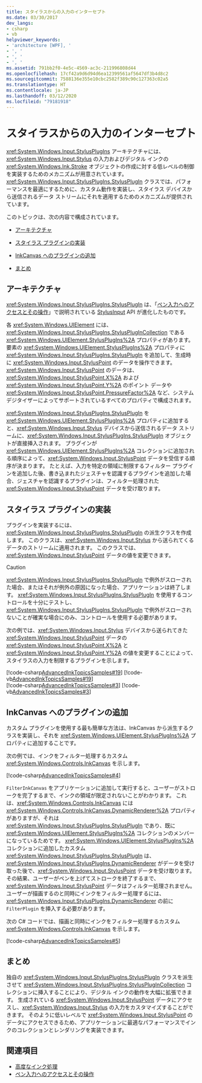 ```yaml
---
title: スタイラスからの入力のインターセプト
ms.date: 03/30/2017
dev_langs:
- csharp
- vb
helpviewer_keywords:
- 'architecture [WPF], '
- ', '
- ', '
- ', '
ms.assetid: 791bb2f0-4e5c-4569-ac3c-211996808d44
ms.openlocfilehash: 17cf42a9d6d94d6ea12399561af5647df3b4d8c2
ms.sourcegitcommit: 7588136e355e10cbc2582f389c90c127363c02a5
ms.translationtype: HT
ms.contentlocale: ja-JP
ms.lasthandoff: 03/12/2020
ms.locfileid: "79181918"
---
```

# <a name="intercepting-input-from-the-stylus"></a>スタイラスからの入力のインターセプト
<xref:System.Windows.Input.StylusPlugIns> アーキテクチャには、<xref:System.Windows.Input.Stylus> の入力およびデジタル インクの <xref:System.Windows.Ink.Stroke> オブジェクトの作成に対する低レベルの制御を実装するためのメカニズムが用意されています。 <xref:System.Windows.Input.StylusPlugIns.StylusPlugIn> クラスでは、パフォーマンスを最適にするために、カスタム動作を実装し、スタイラス デバイスから送信されるデータ ストリームにそれを適用するためのメカニズムが提供されています。  
  
 このトピックは、次の内容で構成されています。  
  
- [アーキテクチャ](#Architecture)  
  
- [スタイラス プラグインの実装](#ImplementingStylusPlugins)  
  
- [InkCanvas へのプラグインの追加](#AddingYourPluginToAnInkCanvas)  
  
- [まとめ](#Conclusion)  
  
<a name="Architecture"></a>
## <a name="architecture"></a>アーキテクチャ  
 <xref:System.Windows.Input.StylusPlugIns.StylusPlugIn> は、「[ペン入力へのアクセスとその操作](https://docs.microsoft.com/previous-versions/ms818317(v%3dmsdn.10))」で説明されている [StylusInput](https://docs.microsoft.com/previous-versions/dotnet/netframework-3.5/ms574861(v=vs.90)) API が進化したものです。  
  
 各 <xref:System.Windows.UIElement> には、<xref:System.Windows.Input.StylusPlugIns.StylusPlugInCollection> である <xref:System.Windows.UIElement.StylusPlugIns%2A> プロパティがあります。 要素の <xref:System.Windows.UIElement.StylusPlugIns%2A> プロパティに <xref:System.Windows.Input.StylusPlugIns.StylusPlugIn> を追加して、生成時に <xref:System.Windows.Input.StylusPoint> のデータを操作できます。 <xref:System.Windows.Input.StylusPoint> のデータは、<xref:System.Windows.Input.StylusPoint.X%2A> および <xref:System.Windows.Input.StylusPoint.Y%2A> のポイント データや <xref:System.Windows.Input.StylusPoint.PressureFactor%2A> など、システム デジタイザーによってサポートされているすべてのプロパティで構成されます。  
  
 <xref:System.Windows.Input.StylusPlugIns.StylusPlugIn> を <xref:System.Windows.UIElement.StylusPlugIns%2A> プロパティに追加すると、<xref:System.Windows.Input.Stylus> デバイスから送信されるデータ ストリームに、<xref:System.Windows.Input.StylusPlugIns.StylusPlugIn> オブジェクトが直接挿入されます。 プラグインが <xref:System.Windows.UIElement.StylusPlugIns%2A> コレクションに追加される順序によって、<xref:System.Windows.Input.StylusPoint> データを受信する順序が決まります。 たとえば、入力を特定の領域に制限するフィルター プラグインを追加した後、書き込まれたジェスチャを認識するプラグインを追加した場合、ジェスチャを認識するプラグインは、フィルター処理された <xref:System.Windows.Input.StylusPoint> データを受け取ります。  
  
<a name="ImplementingStylusPlugins"></a>
## <a name="implementing-stylus-plug-ins"></a>スタイラス プラグインの実装  
 プラグインを実装するには、<xref:System.Windows.Input.StylusPlugIns.StylusPlugIn> の派生クラスを作成します。 このクラスは、<xref:System.Windows.Input.Stylus> から送られてくるデータのストリームに適用されます。 このクラスでは、<xref:System.Windows.Input.StylusPoint> データの値を変更できます。  
  
> [!CAUTION]
> <xref:System.Windows.Input.StylusPlugIns.StylusPlugIn> で例外がスローされた場合、またはそれが例外の原因になった場合、アプリケーションは終了します。 <xref:System.Windows.Input.StylusPlugIns.StylusPlugIn> を使用するコントロールを十分にテストし、<xref:System.Windows.Input.StylusPlugIns.StylusPlugIn> で例外がスローされないことが確実な場合にのみ、コントロールを使用する必要があります。  
  
 次の例では、<xref:System.Windows.Input.Stylus> デバイスから送られてきた <xref:System.Windows.Input.StylusPoint> データの <xref:System.Windows.Input.StylusPoint.X%2A> と <xref:System.Windows.Input.StylusPoint.Y%2A> の値を変更することによって、スタイラスの入力を制限するプラグインを示します。  
  
 [!code-csharp[AdvancedInkTopicsSamples#19](~/samples/snippets/csharp/VS_Snippets_Wpf/AdvancedInkTopicsSamples/CSharp/DynamicRenderer.cs#19)]
 [!code-vb[AdvancedInkTopicsSamples#19](~/samples/snippets/visualbasic/VS_Snippets_Wpf/AdvancedInkTopicsSamples/VisualBasic/DynamicRenderer.vb#19)]  
[!code-csharp[AdvancedInkTopicsSamples#3](~/samples/snippets/csharp/VS_Snippets_Wpf/AdvancedInkTopicsSamples/CSharp/DynamicRenderer.cs#3)]
[!code-vb[AdvancedInkTopicsSamples#3](~/samples/snippets/visualbasic/VS_Snippets_Wpf/AdvancedInkTopicsSamples/VisualBasic/DynamicRenderer.vb#3)]  
  
<a name="AddingYourPluginToAnInkCanvas"></a>
## <a name="adding-your-plug-in-to-an-inkcanvas"></a>InkCanvas へのプラグインの追加  
 カスタム プラグインを使用する最も簡単な方法は、InkCanvas から派生するクラスを実装し、それを <xref:System.Windows.UIElement.StylusPlugIns%2A> プロパティに追加することです。  
  
 次の例では、インクをフィルター処理するカスタム <xref:System.Windows.Controls.InkCanvas> を示します。  
  
 [!code-csharp[AdvancedInkTopicsSamples#4](~/samples/snippets/csharp/VS_Snippets_Wpf/AdvancedInkTopicsSamples/CSharp/Window1.xaml.cs#4)]  
  
 `FilterInkCanvas` をアプリケーションに追加して実行すると、ユーザーがストロークを完了するまで、インクの領域が限定されないことがわかります。 これは、<xref:System.Windows.Controls.InkCanvas> には <xref:System.Windows.Controls.InkCanvas.DynamicRenderer%2A> プロパティがありますが、それは <xref:System.Windows.Input.StylusPlugIns.StylusPlugIn> であり、既に <xref:System.Windows.UIElement.StylusPlugIns%2A> コレクションのメンバーになっているためです。 <xref:System.Windows.UIElement.StylusPlugIns%2A> コレクションに追加したカスタム <xref:System.Windows.Input.StylusPlugIns.StylusPlugIn> は、<xref:System.Windows.Input.StylusPlugIns.DynamicRenderer> がデータを受け取った後で、<xref:System.Windows.Input.StylusPoint> データを受け取ります。 その結果、ユーザーがペンを上げてストロークを終了するまで、<xref:System.Windows.Input.StylusPoint> データはフィルター処理されません。 ユーザーが描画するのと同時にインクをフィルター処理するには、<xref:System.Windows.Input.StylusPlugIns.DynamicRenderer> の前に `FilterPlugin` を挿入する必要があります。  
  
 次の C# コードでは、描画と同時にインクをフィルター処理するカスタム <xref:System.Windows.Controls.InkCanvas> を示します。  
  
 [!code-csharp[AdvancedInkTopicsSamples#5](~/samples/snippets/csharp/VS_Snippets_Wpf/AdvancedInkTopicsSamples/CSharp/Window1.xaml.cs#5)]  
  
<a name="Conclusion"></a>
## <a name="conclusion"></a>まとめ  
 独自の <xref:System.Windows.Input.StylusPlugIns.StylusPlugIn> クラスを派生させて <xref:System.Windows.Input.StylusPlugIns.StylusPlugInCollection> コレクションに挿入することにより、デジタル インクの動作を大幅に拡張できます。 生成されている <xref:System.Windows.Input.StylusPoint> データにアクセスし、<xref:System.Windows.Input.Stylus> の入力をカスタマイズすることができます。 そのように低いレベルで <xref:System.Windows.Input.StylusPoint> のデータにアクセスできるため、アプリケーションに最適なパフォーマンスでインクのコレクションとレンダリングを実装できます。  
  
## <a name="see-also"></a>関連項目

- [高度なインク処理](advanced-ink-handling.md)
- [ペン入力へのアクセスとその操作](https://docs.microsoft.com/previous-versions/ms818317(v%3dmsdn.10))
